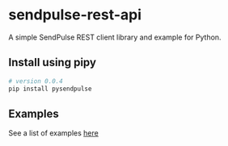 # sendpulse-rest-api

A simple SendPulse REST client library and example for Python.

## Install using pipy

```sh
# version 0.0.4
pip install pysendpulse
```

## Examples

See a list of examples [here](https://github.com/sendpulse/sendpulse-rest-api-python/blob/master/pysendpulse/examples/sendpulse-rest-api-example.py)
